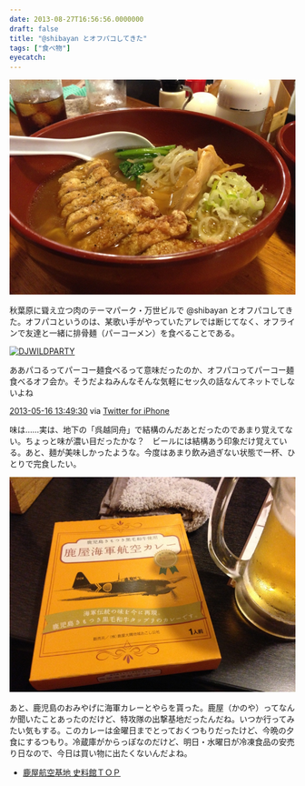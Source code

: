 ```yaml
---
date: 2013-08-27T16:56:56.0000000
draft: false
title: "@shibayan とオフパコしてきた"
tags: ["食べ物"]
eyecatch: 
---
```

<p><span itemscope itemtype="http://schema.org/Photograph"><img src="20130822215803.jpg" alt="f:id:daruyanagi:20130822215803j:plain" title="f:id:daruyanagi:20130822215803j:plain" class="hatena-fotolife" itemprop="image"></span></p><p>秋葉原に聳え立つ肉のテーマパーク・万世ビルで @shibayan とオフパコしてきた。オフパコというのは、某歌い手がやっていたアレでは断じてなく、オフラインで友達と一緒に排骨麺（パーコーメン）を食べることである。</p><p><div class="twitter-detail twitter-detail-left"><div class="twitter-detail-user"><a class="twitter-user-screen-name" href="http://twitter.com/DJWILDPARTY"><img src="http://a0.twimg.com/profile_images/1704577132/image_normal" alt="DJWILDPARTY" height="48" width="48"></a></div><div class="twitter-detail-tweet"><p class="twitter-detail-text">      ああパコるってパーコー麺食べるって意味だったのか、オフパコってパーコー麺食べるオフ会か。そうだよねみんなそんな気軽にセッ久の話なんてネットでしないよね</p><p class="twitter-detail-info"><a href="http://twitter.com/DJWILDPARTY/status/334893347611222017" class="twitter-detail-info-permalink"><span class="twitter-detail-info-date">2013-05-16</span> <span class="twitter-detail-info-time">13:49:30</span></a> <span class="twitter-detail-info-source">via <a href="http://twitter.com/download/iphone" rel="nofollow">Twitter for iPhone</a></span></p></div></div></p><p>味は……実は、地下の「呉越同舟」で結構のんだあとだったのであまり覚えてない。ちょっと味が濃い目だったかな？　ビールには結構あう印象だけ覚えている。あと、麺が美味しかったような。今度はあまり飲み過ぎない状態で一杯、ひとりで完食したい。</p><p><span itemscope itemtype="http://schema.org/Photograph"><img src="20130822204821.jpg" alt="f:id:daruyanagi:20130822204821j:plain" title="f:id:daruyanagi:20130822204821j:plain" class="hatena-fotolife" itemprop="image"></span></p><p>あと、鹿児島のおみやげに海軍カレーとやらを貰った。鹿屋（かのや）ってなんか聞いたことあったのだけど、特攻隊の出撃基地だったんだね。いつか行ってみたい気もする。このカレーは金曜日までとっておくつもりだったけど、今晩の夕食にするつもり。冷蔵庫がからっぽなのだけど、明日・水曜日が冷凍食品の安売り日なので、今日は買い物に出たくないんだよね。</p>

<ul>
<li><a href="http://www.mod.go.jp/msdf/kanoya/sryou/msdf-ks/">&#x9E7F;&#x5C4B;&#x822A;&#x7A7A;&#x57FA;&#x5730; &#x53F2;&#x6599;&#x9928;&#xFF34;&#xFF2F;&#xFF30;</a></li>
</ul>